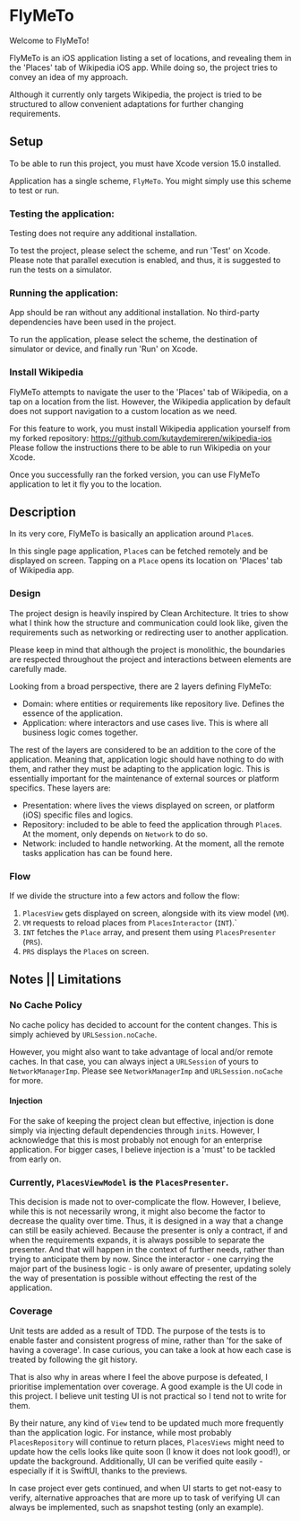 # FlyMeTo

Welcome to FlyMeTo!

FlyMeTo is an iOS application listing a set of locations, and revealing them in the 'Places' tab of Wikipedia iOS app. While doing so, the project tries to convey an idea of my approach.

Although it currently only targets Wikipedia, the project is tried to be structured to allow convenient adaptations for further changing requirements.

## Setup

To be able to run this project, you must have Xcode version 15.0 installed.

Application has a single scheme, `FlyMeTo`. 
You might simply use this scheme to test or run.

### Testing the application:
Testing does not require any additional installation.

To test the project, please select the scheme, and run 'Test' on Xcode.
    Please note that parallel execution is enabled, and thus, it is suggested to run the tests on a simulator.

### Running the application:
App should be ran without any additional installation. No third-party dependencies have been used in the project. 

To run the application, please select the scheme, the destination of simulator or device, and finally run 'Run' on Xcode.

### Install Wikipedia
FlyMeTo attempts to navigate the user to the 'Places' tab of Wikipedia, on a tap on a location from the list. However, the Wikipedia application by default does not support navigation to a custom location as we need.

For this feature to work, you must install Wikipedia application yourself from my forked repository: https://github.com/kutaydemireren/wikipedia-ios
Please follow the instructions there to be able to run Wikipedia on your Xcode. 

Once you successfully ran the forked version, you can use FlyMeTo application to let it fly you to the location. 

## Description

In its very core, FlyMeTo is basically an application around `Place`s.

In this single page application, `Place`s can be fetched remotely and be displayed on screen. Tapping on a `Place` opens its location on 'Places' tab of Wikipedia app.

### Design

The project design is heavily inspired by Clean Architecture. It tries to show what I think how the structure and communication could look like, given the requirements such as networking or redirecting user to another application.

Please keep in mind that although the project is monolithic, the boundaries are respected throughout the project and interactions between elements are carefully made.

Looking from a broad perspective, there are 2 layers defining FlyMeTo:
- Domain: where entities or requirements like repository live. Defines the essence of the application.
- Application: where interactors and use cases live. This is where all business logic comes together.

The rest of the layers are considered to be an addition to the core of the application. Meaning that, application logic should have nothing to do with them, and rather they must be adapting to the application logic. This is essentially important for the maintenance of external sources or platform specifics. These layers are:
- Presentation: where lives the views displayed on screen, or platform (iOS) specific files and logics.
- Repository: included to be able to feed the application through `Place`s. At the moment, only depends on `Network` to do so.
- Network: included to handle networking. At the moment, all the remote tasks application has can be found here.

### Flow 

If we divide the structure into a few actors and follow the flow:
1. `PlacesView` gets displayed on screen, alongside with its view model (`VM`).
2. `VM` requests to reload places from `PlacesInteractor` (`INT`).`
3. `INT` fetches the `Place` array, and present them using `PlacesPresenter` (`PRS`).
4. `PRS` displays the `Place`s on screen.

## Notes || Limitations

### No Cache Policy
No cache policy has decided to account for the content changes. This is simply achieved by `URLSession.noCache`.

However, you might also want to take advantage of local and/or remote caches. In that case, you can always inject a `URLSession` of yours to `NetworkManagerImp`. Please see `NetworkManagerImp` and `URLSession.noCache` for more.

#### Injection
For the sake of keeping the project clean but effective, injection is done simply via injecting default dependencies through `init`s. However, I acknowledge that this is most probably not enough for an enterprise application. For bigger cases, I believe injection is a 'must' to be tackled from early on. 

### Currently, `PlacesViewModel` is the `PlacesPresenter`. 
  This decision is made not to over-complicate the flow. However, I believe, while this is not necessarily wrong, it might also become the factor to decrease the quality over time. Thus, it is designed in a way that a change can still be easily achieved.
  Because the presenter is only a contract, if and when the requirements expands, it is always possible to separate the presenter. And that will happen in the context of further needs, rather than trying to anticipate them by now. Since the interactor - one carrying the major part of the business logic - is only aware of presenter, updating solely the way of presentation is possible without effecting the rest of the application.

### Coverage
Unit tests are added as a result of TDD. The purpose of the tests is to enable faster and consistent progress of mine, rather than 'for the sake of having a coverage'. In case curious, you can take a look at how each case is treated by following the git history.

That is also why in areas where I feel the above purpose is defeated, I prioritise implementation over coverage.
A good example is the UI code in this project. I believe unit testing UI is not practical so I tend not to write for them.

By their nature, any kind of `View` tend to be updated much more frequently than the application logic. For instance, while most probably `PlacesRepository` will continue to return places, `PlacesViews` might need to update how the cells looks like quite soon (I know it does not look good!), or update the background.
Additionally, UI can be verified quite easily - especially if it is SwiftUI, thanks to the previews.

In case project ever gets continued, and when UI starts to get not-easy to verify, alternative approaches that are more up to task of verifying UI can always be implemented, such as snapshot testing (only an example).

